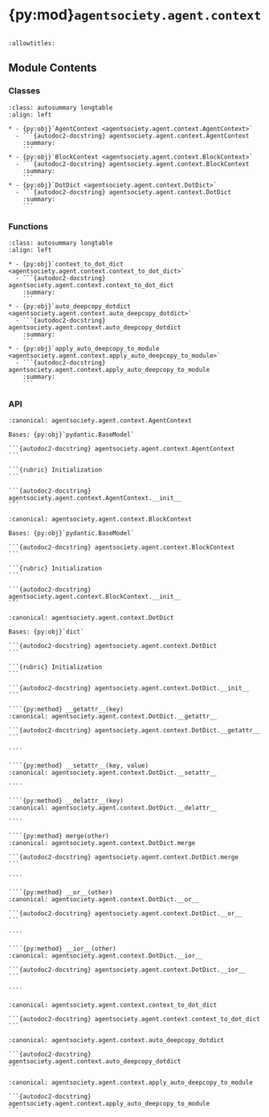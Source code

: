 # {py:mod}`agentsociety.agent.context`

```{py:module} agentsociety.agent.context
```

```{autodoc2-docstring} agentsociety.agent.context
:allowtitles:
```

## Module Contents

### Classes

````{list-table}
:class: autosummary longtable
:align: left

* - {py:obj}`AgentContext <agentsociety.agent.context.AgentContext>`
  - ```{autodoc2-docstring} agentsociety.agent.context.AgentContext
    :summary:
    ```
* - {py:obj}`BlockContext <agentsociety.agent.context.BlockContext>`
  - ```{autodoc2-docstring} agentsociety.agent.context.BlockContext
    :summary:
    ```
* - {py:obj}`DotDict <agentsociety.agent.context.DotDict>`
  - ```{autodoc2-docstring} agentsociety.agent.context.DotDict
    :summary:
    ```
````

### Functions

````{list-table}
:class: autosummary longtable
:align: left

* - {py:obj}`context_to_dot_dict <agentsociety.agent.context.context_to_dot_dict>`
  - ```{autodoc2-docstring} agentsociety.agent.context.context_to_dot_dict
    :summary:
    ```
* - {py:obj}`auto_deepcopy_dotdict <agentsociety.agent.context.auto_deepcopy_dotdict>`
  - ```{autodoc2-docstring} agentsociety.agent.context.auto_deepcopy_dotdict
    :summary:
    ```
* - {py:obj}`apply_auto_deepcopy_to_module <agentsociety.agent.context.apply_auto_deepcopy_to_module>`
  - ```{autodoc2-docstring} agentsociety.agent.context.apply_auto_deepcopy_to_module
    :summary:
    ```
````

### API

````{py:class} AgentContext(**data: typing.Any)
:canonical: agentsociety.agent.context.AgentContext

Bases: {py:obj}`pydantic.BaseModel`

```{autodoc2-docstring} agentsociety.agent.context.AgentContext
```

```{rubric} Initialization
```

```{autodoc2-docstring} agentsociety.agent.context.AgentContext.__init__
```

````

````{py:class} BlockContext(**data: typing.Any)
:canonical: agentsociety.agent.context.BlockContext

Bases: {py:obj}`pydantic.BaseModel`

```{autodoc2-docstring} agentsociety.agent.context.BlockContext
```

```{rubric} Initialization
```

```{autodoc2-docstring} agentsociety.agent.context.BlockContext.__init__
```

````

`````{py:class} DotDict(*args, **kwargs)
:canonical: agentsociety.agent.context.DotDict

Bases: {py:obj}`dict`

```{autodoc2-docstring} agentsociety.agent.context.DotDict
```

```{rubric} Initialization
```

```{autodoc2-docstring} agentsociety.agent.context.DotDict.__init__
```

````{py:method} __getattr__(key)
:canonical: agentsociety.agent.context.DotDict.__getattr__

```{autodoc2-docstring} agentsociety.agent.context.DotDict.__getattr__
```

````

````{py:method} __setattr__(key, value)
:canonical: agentsociety.agent.context.DotDict.__setattr__

````

````{py:method} __delattr__(key)
:canonical: agentsociety.agent.context.DotDict.__delattr__

````

````{py:method} merge(other)
:canonical: agentsociety.agent.context.DotDict.merge

```{autodoc2-docstring} agentsociety.agent.context.DotDict.merge
```

````

````{py:method} __or__(other)
:canonical: agentsociety.agent.context.DotDict.__or__

```{autodoc2-docstring} agentsociety.agent.context.DotDict.__or__
```

````

````{py:method} __ior__(other)
:canonical: agentsociety.agent.context.DotDict.__ior__

```{autodoc2-docstring} agentsociety.agent.context.DotDict.__ior__
```

````

`````

````{py:function} context_to_dot_dict(context: typing.Union[agentsociety.agent.context.AgentContext, agentsociety.agent.context.BlockContext]) -> agentsociety.agent.context.DotDict
:canonical: agentsociety.agent.context.context_to_dot_dict

```{autodoc2-docstring} agentsociety.agent.context.context_to_dot_dict
```
````

````{py:function} auto_deepcopy_dotdict(func)
:canonical: agentsociety.agent.context.auto_deepcopy_dotdict

```{autodoc2-docstring} agentsociety.agent.context.auto_deepcopy_dotdict
```
````

````{py:function} apply_auto_deepcopy_to_module(module)
:canonical: agentsociety.agent.context.apply_auto_deepcopy_to_module

```{autodoc2-docstring} agentsociety.agent.context.apply_auto_deepcopy_to_module
```
````
